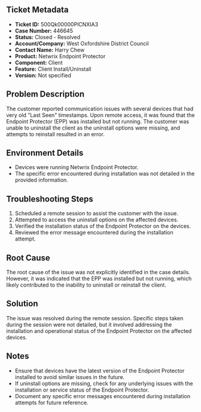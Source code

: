## Ticket Metadata
- **Ticket ID:** 500Qk00000PlCNXIA3
- **Case Number:** 446645
- **Status:** Closed - Resolved
- **Account/Company:** West Oxfordshire District Council
- **Contact Name:** Harry Chew
- **Product:** Netwrix Endpoint Protector
- **Component:** Client
- **Feature:** Client Install/Uninstall
- **Version:** Not specified

## Problem Description
The customer reported communication issues with several devices that had very old "Last Seen" timestamps. Upon remote access, it was found that the Endpoint Protector (EPP) was installed but not running. The customer was unable to uninstall the client as the uninstall options were missing, and attempts to reinstall resulted in an error.

## Environment Details
- Devices were running Netwrix Endpoint Protector.
- The specific error encountered during installation was not detailed in the provided information.

## Troubleshooting Steps
1. Scheduled a remote session to assist the customer with the issue.
2. Attempted to access the uninstall options on the affected devices.
3. Verified the installation status of the Endpoint Protector on the devices.
4. Reviewed the error message encountered during the installation attempt.

## Root Cause
The root cause of the issue was not explicitly identified in the case details. However, it was indicated that the EPP was installed but not running, which likely contributed to the inability to uninstall or reinstall the client.

## Solution
The issue was resolved during the remote session. Specific steps taken during the session were not detailed, but it involved addressing the installation and operational status of the Endpoint Protector on the affected devices.

## Notes
- Ensure that devices have the latest version of the Endpoint Protector installed to avoid similar issues in the future.
- If uninstall options are missing, check for any underlying issues with the installation or service status of the Endpoint Protector.
- Document any specific error messages encountered during installation attempts for future reference.